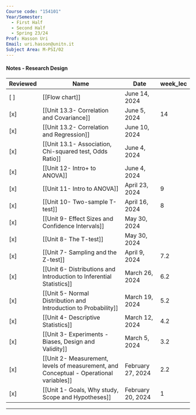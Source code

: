 ```yaml
---
Course code: "154101"
Year/Semester:
  - First Half
  - Second Half
  - Spring 23/24
Prof: Hasson Uri
Email: uri.hasson@unitn.it
Subject Area: M-PSI/02
---
```

#### Notes - Research Design

|Reviewed|Name|Date|week_lec|
|---|---|---|---|
|[ ]|[[Flow chart]]|June 14, 2024||
|[x]|[[Unit 13.3- Correlation and Covariance]]|June 5, 2024|14|
|[x]|[[Unit 13.2- Correlation and Regression]]|June 10, 2024||
|[x]|[[Unit 13.1- Association, Chi-squared test, Odds Ratio]]|June 4, 2024||
|[x]|[[Unit 12- Intro+ to ANOVA]]|June 4, 2024||
|[x]|[[Unit 11- Intro to ANOVA]]|April 23, 2024|9|
|[x]|[[Unit 10- Two-sample T-test]]|April 16, 2024|8|
|[x]|[[Unit 9- Effect Sizes and Confidence Intervals]]|May 30, 2024||
|[x]|[[Unit 8- The T-test]]|May 30, 2024||
|[x]|[[Unit 7- Sampling and the Z-test]]|April 9, 2024|7.2|
|[x]|[[Unit 6- Distributions and Introduction to Inferential Statistics]]|March 26, 2024|6.2|
|[x]|[[Unit 5- Normal Distribution and Introduction to Probability]]|March 19, 2024|5.2|
|[x]|[[Unit 4- Descriptive Statistics]]|March 12, 2024|4.2|
|[x]|[[Unit 3- Experiments - Biases, Design and Validity]]|March 5, 2024|3.2|
|[x]|[[Unit 2- Measurement, levels of measurement, and Conceptual - Operational variables]]|February 27, 2024|2.2|
|[x]|[[Unit 1- Goals, Why study, Scope and Hypotheses]]|February 20, 2024|1|

  
  

---
